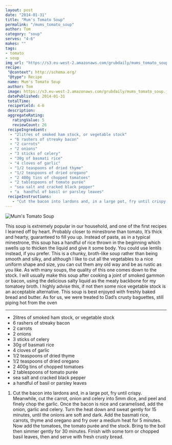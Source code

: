 ```yaml
---
layout: post
date: "2014-01-31"
title: "Mum's Tomato Soup"
permalink: "/mums_tomato_soup"
author: Tom
category: "soup"
serves: "4-6"
makes: ""
tags:
- tomato
- soup
img_url: "https://s3.eu-west-2.amazonaws.com/grubdaily/mums_tomato_soup.jpg"
recipe:
 "@context": http://schema.org/
 "@type": Recipe
 name: Mum's Tomato Soup
 author: Tom
 image: https://s3.eu-west-2.amazonaws.com/grubdaily/mums_tomato_soup.jpg
 datePublished: 2014-01-31
 totalTime:
 recipeYield: 4-6
 description:
 aggregateRating:
   ratingValue: 5
   reviewCount: 26
 recipeIngredient:
  - "2litres of smoked ham stock, or vegetable stock"
  - "6 rashers of streaky bacon"
  - "2 carrots"
  - "2 onions"
  - "3 sticks of celery"
  - "30g of basmati rice"
  - "4 cloves of garlic"
  - "1/2 teaspoons of dried thyme"
  - "1/2 teaspoons of dried oregano"
  - "2 400g tins of chopped tomatoes"
  - "2 tablespoons of tomato purée"
  - "sea salt and cracked black pepper"
  - "a  handful of basil or parsley leaves"
 recipeInstructions:
   - "Cut the bacon into lardons and, in a large pot, fry until crispy. Meanwhile, cut the carrot, onion and celery into 5mm dice, and peel and finely chop the garlic. Once the bacon is nice and caramelised, add the onion, garlic and celery. Turn the heat down and sweat gently for 15 minutes, until the onions are soft and dark. Add the basmati rice, carrots, thyme and oregano and fry over a medium heat for 5 minutes. Now add the tomatoes, the tomato purée and the stock. Bring to the boil then simmer gently for 30 minutes. Finish with some torn or chopped basil leaves, then and serve with fresh crusty bread."
---
```

<img src="https://s3.eu-west-2.amazonaws.com/grubdaily/mums_tomato_soup.jpg" alt="Mum's Tomato Soup" />

This soup is extremely popular in our household, and one of the first recipes I learned off by heart. Probably closer to minestrone than tomato, It’s thick and hearty, guaranteed to fill you up. Instead of pasta, as in a typical minestrone, this soup has a handful of rice thrown in the beginning which swells up to thicken the liquid and give it some body. You could use lentils instead, if you prefer. This is a chunky, broth-like soup rather than being smooth and silky, and although I like to cut all the vegetables to a nice uniform shape and size, you can cut them any old way and be as rustic as you like. As with many soups, the quality of this one comes down to the stock. I will usually make this soup after cooking a joint of smoked gammon or bacon, using the delicious salty liquid as the meaty backbone for my tomatoey broth. I highly advise this, if not then some nice vegetable stock is an acceptable alternative. This soup is best enjoyed with freshly baked bread and butter. As for us, we were treated to Dad’s crusty baguettes, still piping hot from the oven

---
* 2litres of smoked ham stock, or vegetable stock
* 6 rashers of streaky bacon
* 2 carrots
* 2 onions
* 3 sticks of celery
* 30g of basmati rice
* 4 cloves of garlic
* 1/2 teaspoons of dried thyme
* 1/2 teaspoons of dried oregano
* 2 400g tins of chopped tomatoes
* 2 tablespoons of tomato purée
* sea salt and cracked black pepper
* a  handful of basil or parsley leaves

1. Cut the bacon into lardons and, in a large pot, fry until crispy. Meanwhile, cut the carrot, onion and celery into 5mm dice, and peel and finely chop the garlic. Once the bacon is nice and caramelised, add the onion, garlic and celery. Turn the heat down and sweat gently for 15 minutes, until the onions are soft and dark. Add the basmati rice, carrots, thyme and oregano and fry over a medium heat for 5 minutes. Now add the tomatoes, the tomato purée and the stock. Bring to the boil then simmer gently for 30 minutes. Finish with some torn or chopped basil leaves, then and serve with fresh crusty bread.

